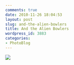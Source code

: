 ```yaml
---
comments: true
date: 2010-11-26 18:04:53
layout: post
slug: and-the-alien-bowlers
title: And the Alien Bowlers
wordpress_id: 3883
categories:
- PhotoBlog
---
```


![](http://ryanfitzer.com/main/wp-content/uploads/2010/11/photo9-950x709.jpg)
